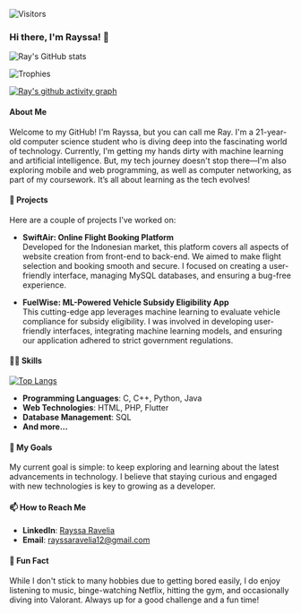 ![Visitors](https://komarev.com/ghpvc/?username=rayrednet&color=blueviolet)


### Hi there, I'm Rayssa! 👋

![Ray's GitHub stats](https://github-readme-stats.vercel.app/api?username=rayrednet&show_icons=true&theme=radical)

![Trophies](https://github-profile-trophy.vercel.app/?username=rayrednet)

[![Ray's github activity graph](https://activity-graph.herokuapp.com/graph?username=rayrednet&theme=react-dark)](https://github.com/ashutosh00710/github-readme-activity-graph)


#### About Me
Welcome to my GitHub! I'm Rayssa, but you can call me Ray. I'm a 21-year-old computer science student who is diving deep into the fascinating world of technology. Currently, I'm getting my hands dirty with machine learning and artificial intelligence. But, my tech journey doesn't stop there—I'm also exploring mobile and web programming, as well as computer networking, as part of my coursework. It’s all about learning as the tech evolves!

#### 🌱 Projects
Here are a couple of projects I’ve worked on:
- **SwiftAir: Online Flight Booking Platform**  
  Developed for the Indonesian market, this platform covers all aspects of website creation from front-end to back-end. We aimed to make flight selection and booking smooth and secure. I focused on creating a user-friendly interface, managing MySQL databases, and ensuring a bug-free experience.

- **FuelWise: ML-Powered Vehicle Subsidy Eligibility App**  
  This cutting-edge app leverages machine learning to evaluate vehicle compliance for subsidy eligibility. I was involved in developing user-friendly interfaces, integrating machine learning models, and ensuring our application adhered to strict government regulations.

#### 👩‍💻 Skills

[![Top Langs](https://github-readme-stats.vercel.app/api/top-langs/?username=rayrednet&layout=compact)](https://github.com/anuraghazra/github-readme-stats)

- **Programming Languages**: C, C++, Python, Java
- **Web Technologies**: HTML, PHP, Flutter
- **Database Management**: SQL
- **And more...**


#### 🎯 My Goals
My current goal is simple: to keep exploring and learning about the latest advancements in technology. I believe that staying curious and engaged with new technologies is key to growing as a developer.

#### 📫 How to Reach Me
- **LinkedIn**: [Rayssa Ravelia](https://www.linkedin.com/in/rayssa-ravelia-589144212/)
- **Email**: [rayssaravelia12@gmail.com](mailto:rayssaravelia12@gmail.com)

#### 🎈 Fun Fact
While I don't stick to many hobbies due to getting bored easily, I do enjoy listening to music, binge-watching Netflix, hitting the gym, and occasionally diving into Valorant. Always up for a good challenge and a fun time!
